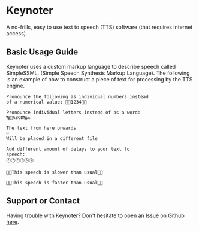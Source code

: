 # Keynoter

A no-frills, easy to use text to speech (TTS) software (that requires Internet access).

## Basic Usage Guide

Keynoter uses a custom markup language to describe speech called SimpleSSML. (Simple Speech Synthesis Markup Language). The following is an example of how to construct a piece of text for processing by the TTS engine.

```
Pronounce the following as individual numbers instead 
of a numerical value: 🔢🏁1234🔢🔚

Pronounce individual letters instead of as a word: 
🔠🏁ABCD🔠🔚

The text from here onwards
✂️
Will be placed in a different file

Add different amount of delays to your text to 
speech:
🕛🕐🕑🕒🕓🕔

🐢🏁This speech is slower than usual🐢🔚

🚀🏁This speech is faster than usual🚀🔚
```

## Support or Contact

Having trouble with Keynoter? Don't hesitate to open an Issue on Github [here](https://github.com/d3lta-v/keynoter/issues).
